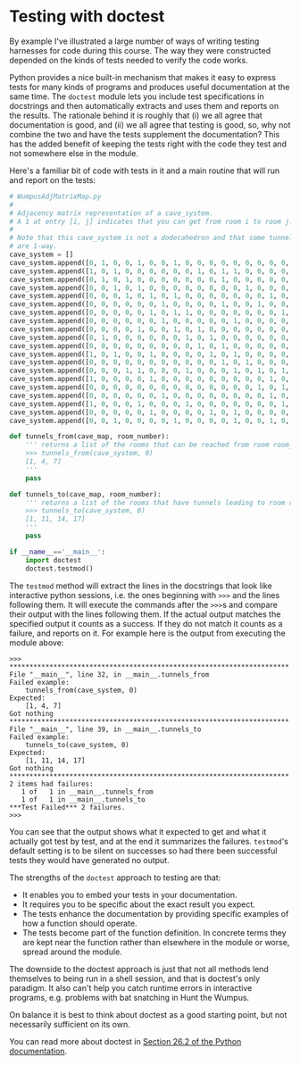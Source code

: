 # Testing with doctest

By example I've illustrated a large number of ways of writing testing
harnesses for code during this course. The way they were constructed
depended on the kinds of tests needed to verify the code works.

Python provides a nice built-in mechanism that makes it easy to express
tests for many kinds of programs and produces useful documentation at
the same time. The `doctest` module lets you include test specifications
in docstrings and then automatically extracts and uses them and reports
on the results. The rationale behind it is roughly that (i) we all agree
that documentation is good, and (ii) we all agree that testing is good,
so, why not combine the two and have the tests supplement the
documentation? This has the added benefit of keeping the tests right
with the code they test and not somewhere else in the module.

Here's a familiar bit of code with tests in it and a main routine that
will run and report on the tests:

```python
# WumpusAdjMatrixMap.py
#
# Adjacency matrix representation of a cave_system.
# A 1 at entry [i, j] indicates that you can get from room i to room j.
#
# Note that this cave_system is not a dodecahedron and that some tunnels
# are 1-way.
cave_system = []
cave_system.append([0, 1, 0, 0, 1, 0, 0, 1, 0, 0, 0, 0, 0, 0, 0, 0, 0, 0, 0, 0])
cave_system.append([1, 0, 1, 0, 0, 0, 0, 0, 0, 1, 0, 1, 1, 0, 0, 0, 0, 0, 0, 0])
cave_system.append([0, 1, 0, 1, 0, 0, 0, 0, 0, 0, 0, 1, 0, 0, 0, 0, 0, 1, 0, 0])
cave_system.append([0, 0, 1, 0, 1, 0, 0, 0, 0, 0, 0, 0, 0, 1, 0, 0, 0, 0, 0, 0])
cave_system.append([0, 0, 0, 1, 0, 1, 0, 1, 0, 0, 0, 0, 0, 0, 0, 1, 0, 0, 0, 1])
cave_system.append([0, 0, 0, 0, 0, 0, 1, 0, 0, 0, 0, 1, 0, 0, 1, 0, 0, 0, 0, 0])
cave_system.append([0, 0, 0, 0, 0, 1, 0, 1, 1, 0, 0, 0, 0, 0, 0, 0, 1, 0, 0, 0])
cave_system.append([0, 0, 0, 0, 0, 0, 1, 0, 0, 0, 0, 0, 1, 0, 0, 0, 0, 1, 0, 0])
cave_system.append([0, 0, 0, 0, 1, 0, 0, 1, 0, 1, 0, 0, 0, 0, 0, 0, 0, 1, 0, 1])
cave_system.append([0, 1, 0, 0, 0, 0, 0, 0, 1, 0, 1, 0, 0, 0, 0, 0, 0, 0, 0, 0])
cave_system.append([0, 0, 0, 0, 0, 0, 0, 0, 0, 1, 0, 1, 0, 0, 0, 0, 0, 0, 1, 0])
cave_system.append([1, 0, 1, 0, 0, 1, 0, 0, 0, 0, 1, 0, 1, 0, 0, 0, 0, 0, 0, 0])
cave_system.append([0, 0, 0, 0, 0, 0, 0, 0, 0, 0, 0, 1, 0, 1, 0, 0, 0, 0, 0, 1])
cave_system.append([0, 0, 0, 1, 1, 0, 0, 0, 1, 0, 0, 0, 1, 0, 1, 0, 1, 0, 0, 0])
cave_system.append([1, 0, 0, 0, 0, 1, 0, 0, 0, 0, 0, 0, 0, 0, 0, 1, 0, 0, 0, 0])
cave_system.append([0, 0, 0, 0, 0, 0, 0, 0, 0, 0, 0, 0, 0, 0, 1, 0, 1, 0, 0, 1])
cave_system.append([0, 0, 0, 0, 0, 0, 1, 0, 0, 0, 0, 0, 0, 0, 0, 1, 0, 1, 0, 0])
cave_system.append([1, 0, 0, 0, 1, 0, 0, 0, 1, 0, 0, 0, 0, 0, 0, 0, 1, 0, 1, 0])
cave_system.append([0, 0, 0, 0, 0, 1, 0, 0, 0, 0, 1, 0, 1, 0, 0, 0, 0, 1, 0, 1])
cave_system.append([0, 0, 1, 0, 0, 0, 0, 1, 0, 0, 0, 0, 1, 0, 0, 1, 0, 0, 1, 0])

def tunnels_from(cave_map, room_number):
    ''' returns a list of the rooms that can be reached from room room_number.
    >>> tunnels_from(cave_system, 0)
    [1, 4, 7]
    '''
    pass

def tunnels_to(cave_map, room_number):
    ''' returns a list of the rooms that have tunnels leading to room room_number.
    >>> tunnels_to(cave_system, 0)
    [1, 11, 14, 17]
    '''
    pass

if __name__=='__main__':
    import doctest
    doctest.testmod()
```

The `testmod` method will extract the lines in the docstrings that look
like interactive python sessions, i.e. the ones beginning with `>>>` and
the lines following them. It will execute the commands after the `>>>`s
and compare their output with the lines following them. If the actual
output matches the specified output it counts as a success. If they do
not match it counts as a failure, and reports on it. For example here is
the output from executing the module above:

```plaintext
>>> 
**********************************************************************
File "__main__", line 32, in __main__.tunnels_from
Failed example:
    tunnels_from(cave_system, 0)
Expected:
    [1, 4, 7]
Got nothing
**********************************************************************
File "__main__", line 39, in __main__.tunnels_to
Failed example:
    tunnels_to(cave_system, 0)
Expected:
    [1, 11, 14, 17]
Got nothing
**********************************************************************
2 items had failures:
   1 of   1 in __main__.tunnels_from
   1 of   1 in __main__.tunnels_to
***Test Failed*** 2 failures.
>>> 
```

You can see that the output shows what it expected to get and what it
actually got test by test, and at the end it summarizes the
failures. `testmod`'s default setting is to be silent on successes so
had there been successful tests they would have generated no output.

The strengths of the `doctest` approach to testing are that:

-   It enables you to embed your tests in your documentation.
-   It requires you to be specific about the exact result you expect.
-   The tests enhance the documentation by providing specific examples
    of how a function should operate.
-   The tests become part of the function definition. In concrete terms
    they are kept near the function rather than elsewhere in the module
    or worse, spread around the module.

The downside to the doctest approach is just that not all methods lend
themselves to being run in a shell session, and that is doctest's only
paradigm. It also can't help you catch runtime errors in interactive
programs, e.g. problems with bat snatching in Hunt the Wumpus.

On balance it is best to think about doctest as a good starting point,
but not necessarily sufficient on its own.

You can read more about doctest in [Section 26.2 of the Python
documentation](http://docs.python.org/library/doctest.html).



